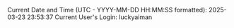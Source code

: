 Current Date and Time (UTC - YYYY-MM-DD HH:MM:SS formatted): 2025-03-23 23:53:37
Current User's Login: luckyaiman
